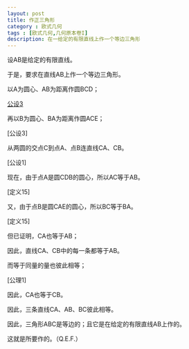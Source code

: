 ```yaml
---
layout: post
title: 作正三角形
category : 欧式几何
tags : [欧式几何,几何原本卷I]
description: 在一给定的有限直线上作一个等边三角形
---
```


设AB是给定的有限直线。

于是，要求在直线AB上作一个等边三角形。

以A为圆心、AB为距离作圆BCD；

[公设3](./公设3)

再以B为圆心、BA为距离作圆ACE；

[公设3]

从两圆的交点C到点A、点B连直线CA、CB。

[公设1]

现在，由于点A是圆CDB的圆心，所以AC等于AB。

[定义15]

又，由于点B是圆CAE的圆心，所以BC等于BA。

[定义15]

但已证明，CA也等于AB；

因此，直线CA、CB中的每一条都等于AB。

而等于同量的量也彼此相等；

[公理1]

因此，CA也等于CB。

因此，三条直线CA、AB、BC彼此相等。

因此，三角形ABC是等边的；且它是在给定的有限直线AB上作的。

这就是所要作的。（Q.E.F.）
